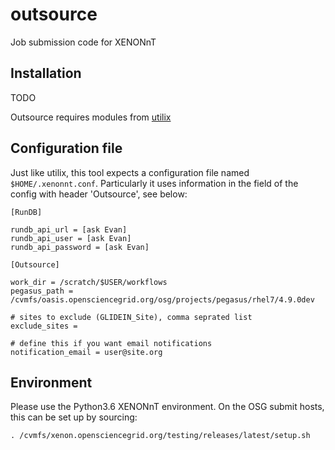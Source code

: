 # outsource
Job submission code for XENONnT

## Installation
TODO

Outsource requires modules from [utilix](https://github.com/XENONnT/utilix)

## Configuration file

Just like utilix, this tool expects a configuration file named `$HOME/.xenonnt.conf`. Particularly it uses information in the field of the config with header 'Outsource', see below: 

    [RunDB]
    
    rundb_api_url = [ask Evan]
    rundb_api_user = [ask Evan]
    rundb_api_password = [ask Evan]
    
    [Outsource]
    
    work_dir = /scratch/$USER/workflows
    pegasus_path = /cvmfs/oasis.opensciencegrid.org/osg/projects/pegasus/rhel7/4.9.0dev

    # sites to exclude (GLIDEIN_Site), comma seprated list
    exclude_sites = 

    # define this if you want email notifications 
    notification_email = user@site.org
    
## Environment

Please use the Python3.6 XENONnT environment. On the OSG submit hosts, this can be set up by sourcing:

    . /cvmfs/xenon.opensciencegrid.org/testing/releases/latest/setup.sh

    
